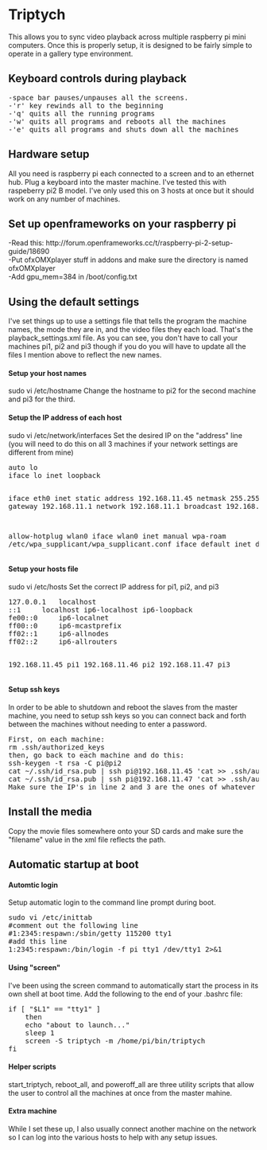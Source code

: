 <h1>Triptych</h1>
This allows you to sync video playback across multiple raspberry pi mini computers. Once this is properly setup, it is designed to be fairly simple to operate in a gallery type environment.

<h2>Keyboard controls during playback</h2>
<pre>
-space bar pauses/unpauses all the screens.
-'r' key rewinds all to the beginning
-'q' quits all the running programs
-'w' quits all programs and reboots all the machines
-'e' quits all programs and shuts down all the machines
</pre>

<h2>Hardware setup</h2>
All you need is raspberry pi each connected to a screen and to an ethernet hub. Plug a keyboard into the master machine. I've tested this with raspeberry pi2 B model. I've only used this on 3 hosts at once but it should work on any number of machines.

<h2>Set up openframeworks on your raspberry pi</h2>
-Read this: http://forum.openframeworks.cc/t/raspberry-pi-2-setup-guide/18690<br>
-Put ofxOMXplayer stuff in addons and make sure the directory is named ofxOMXplayer<br>
-Add gpu_mem=384 in /boot/config.txt<br>

<h2>Using the default settings</h2>
I've set things up to use a settings file that tells the program the machine names, the mode they are in, and the video files they each load. That's the playback_settings.xml file. As you can see, you don't have to call your machines pi1, pi2 and pi3 though if you do you will have to update all the files I mention above to reflect the new names. 

<h4>Setup your host names</h4>
sudo vi /etc/hostname
Change the hostname to pi2 for the second machine and pi3 for the third.

<h4>Setup the IP address of each host</h4>
sudo vi /etc/network/interfaces
Set the desired IP on the "address" line (you will need to do this on all 3 machines if your network settings are different from mine)
<pre>
auto lo
iface lo inet loopback

iface eth0 inet static
address 192.168.11.45
netmask 255.255.255.0
gateway 192.168.11.1
network 192.168.11.1
broadcast 192.168.11.255

allow-hotplug wlan0
iface wlan0 inet manual
wpa-roam /etc/wpa_supplicant/wpa_supplicant.conf
iface default inet dhcp
</pre>
<h4>Setup your hosts file</h4>
sudo vi /etc/hosts
Set the correct IP address for pi1, pi2, and pi3
<pre>
127.0.0.1	localhost
::1		localhost ip6-localhost ip6-loopback
fe00::0		ip6-localnet
ff00::0		ip6-mcastprefix
ff02::1		ip6-allnodes
ff02::2		ip6-allrouters

192.168.11.45 	pi1
192.168.11.46 	pi2
192.168.11.47 	pi3
</pre>

<h4>Setup ssh keys</h4>
In order to be able to shutdown and reboot the slaves from the master machine, you need to setup ssh keys so you can connect back and forth between the machines without needing to enter a password.
<pre>
First, on each machine:
rm .ssh/authorized_keys
then, go back to each machine and do this:
ssh-keygen -t rsa -C pi@pi2
cat ~/.ssh/id_rsa.pub | ssh pi@192.168.11.45 'cat >> .ssh/authorized_keys'
cat ~/.ssh/id_rsa.pub | ssh pi@192.168.11.47 'cat >> .ssh/authorized_keys'
Make sure the IP's in line 2 and 3 are the ones of whatever machines you are currently NOT logged into, and that the machine name in the first line is that of the machine you are currently logged in.
</pre>

<h2>Install the media</h2>
Copy the movie files somewhere onto your SD cards and make sure the "filename" value in the xml file reflects the path.

<h2>Automatic startup at boot</h2>

<h4>Automtic login</h4>
Setup automatic login to the command line prompt during boot.
<pre>
sudo vi /etc/inittab
#comment out the following line
#1:2345:respawn:/sbin/getty 115200 tty1
#add this line
1:2345:respawn:/bin/login -f pi tty1 </dev/tty1 >/dev/tty1 2>&1
</pre>

<h4>Using "screen"</h4>
I've been using the screen command to automatically start the process in its own shell at boot time. Add the following to the end of your .bashrc file:
<pre>
if [ "$L1" == "tty1" ]
	then
	echo "about to launch..."
	sleep 1
	screen -S triptych -m /home/pi/bin/triptych
fi
</pre>

<h4>Helper scripts</h4>
start_triptych, reboot_all, and poweroff_all are three utility scripts that allow the user to control all the machines at once from the master mahine.

<h4>Extra machine</h4>
While I set these up, I also usually connect another machine on the network so I can log into the various hosts to help with any setup issues.

